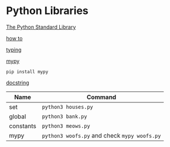 # Python Libraries

[The Python Standard Library](https://docs.python.org/3/library/)

[how to](docs.python.org/3/howto/) 

[typing](https://docs.python.org/3/library/typing.html)

[mypy](https://mypy.readthedocs.io/en/stable/)
```
pip install mypy
```
[docstring](https://peps.python.org/pep-0257/)


| Name  | Command |
| ------------- | ------------- |
| set  | `python3 houses.py`  |
| global  | `python3 bank.py`  |
| constants  | `python3 meows.py`  |
| mypy  | `python3 woofs.py` and check `mypy woofs.py` |





